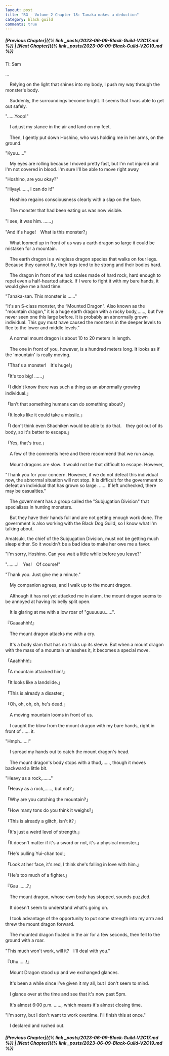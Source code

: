 ```yaml
---
layout: post
title: "BG - Volume 2 Chapter 18: Tanaka makes a deduction"
category: black guild
comments: true
---
```


##### [Previous Chapter]({% link _posts/2023-06-09-Black-Guild-V2C17.md %}) \| [Next Chapter]({% link _posts/2023-06-09-Black-Guild-V2C19.md %})



Tl: Sam

…

　Relying on the light that shines into my body, I push my way through the monster's body.

　Suddenly, the surroundings become bright. It seems that I was able to get out safely.


"......Yoop!"


　I adjust my stance in the air and land on my feet.

　Then, I gently put down Hoshino, who was holding me in her arms, on the ground.

"Kyuu....."


　My eyes are rolling because I moved pretty fast, but I'm not injured and I'm not covered in blood.  I'm sure I'll be able to move right away


"Hoshino, are you okay?"

"Hiyayi......, I can do it!"


　Hoshino regains consciousness clearly with a slap on the face.

　The monster that had been eating us was now visible.


"I see, it was him. ......」

"And it's huge!　What is this monster?」


　What loomed up in front of us was a earth dragon so large it could be mistaken for a mountain.

　The earth dragon is a wingless dragon species that walks on four legs. Because they cannot fly, their legs tend to be strong and their bodies hard.


　The dragon in front of me had scales made of hard rock, hard enough to repel even a half-hearted attack. If I were to fight it with my bare hands, it would give me a hard time.


"Tanaka-san. This monster is ......"

“It's an S-class monster, the “Mounted Dragon". Also known as the "mountain dragon," it is a huge earth dragon with a rocky body,......, but I've never seen one this large before. It is probably an abnormally grown individual. This guy must have caused the monsters in the deeper levels to flee to the lower and middle levels."


　A normal mount dragon is about 10 to 20 meters in length.

　The one in front of you, however, is a hundred meters long. It looks as if the 'mountain' is really moving.


「That's a monster!　It's huge!」

「It's too big! ......」

「I didn't know there was such a thing as an abnormally growing individual.」

「Isn't that something humans can do something about?」

「It looks like it could take a missile.」

「I don't think even Shachiken would be able to do that.　they got out of its body, so it's better to escape.」

「Yes, that's true.」


　A few of the comments here and there recommend that we run away.

　Mount dragons are slow. It would not be that difficult to escape. However,


"Thank you for your concern. However, if we do not defeat this individual now, the abnormal situation will not stop. It is difficult for the government to defeat an individual that has grown so large. ...... If left unchecked, there may be casualties."


　The government has a group called the "Subjugation Division" that specializes in hunting monsters.

　But they have their hands full and are not getting enough work done. The government is also working with the Black Dog Guild, so I know what I'm talking about.

Amatsuki, the chief of the Subjugation Division, must not be getting much sleep either. So it wouldn't be a bad idea to make her owe me a favor.


"I'm sorry, Hoshino. Can you wait a little while before you leave?"

"........!　Yes!　Of course!"

"Thank you. Just give me a minute."


　My companion agrees, and I walk up to the mount dragon.

　Although it has not yet attacked me in alarm, the mount dragon seems to be annoyed at having its belly split open.

　It is glaring at me with a low roar of "guuuuuu......".


『Gaaaahhh!』


　The mount dragon attacks me with a cry.

　It's a body slam that has no tricks up its sleeve. But when a mount dragon with the mass of a mountain unleashes it, it becomes a special move.


「Aaahhhh!」

「A mountain attacked him!」

「It looks like a landslide.」

「This is already a disaster.」

「Oh, oh, oh, oh, he's dead.」


　A moving mountain looms in front of us.

　I caught the blow from the mount dragon with my bare hands, right in front of ...... it.


"Hmph......!"


　I spread my hands out to catch the mount dragon's head.

　The mount dragon's body stops with a thud,......, though it moves backward a little bit.


"Heavy as a rock,......."


「Heavy as a rock,......, but not?」

「Why are you catching the mountain?」

「How many tons do you think it weighs?」

「This is already a glitch, isn't it?」

「It's just a weird level of strength.」

「It doesn't matter if it's a sword or not, it's a physical monster.」

「He's pulling Yui-chan too!」

「Look at her face, it's red, I think she's falling in love with him.」

「He's too much of a fighter.」


『Gau ......?』


　The mount dragon, whose own body has stopped, sounds puzzled.

　It doesn't seem to understand what's going on.


　I took advantage of the opportunity to put some strength into my arm and threw the mount dragon forward.

　The mounted dragon floated in the air for a few seconds, then fell to the ground with a roar.


"This much won't work, will it?　I'll deal with you."

『Uhu......!』


　Mount Dragon stood up and we exchanged glances.

　It's been a while since I've given it my all, but I don't seem to mind.


　I glance over at the time and see that it's now past 5pm.

　It's almost 6:00 p.m. ......, which means it's almost closing time.

"I'm sorry, but I don't want to work overtime. I'll finish this at once."


　I declared and rushed out.



##### [Previous Chapter]({% link _posts/2023-06-09-Black-Guild-V2C17.md %}) \| [Next Chapter]({% link _posts/2023-06-09-Black-Guild-V2C19.md %})